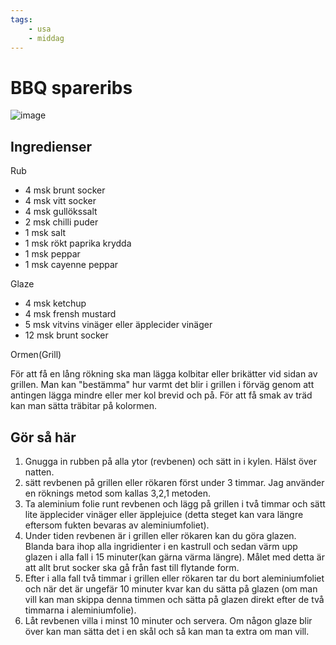 ```yaml
---
tags:
    - usa
    - middag
---
```

# BBQ spareribs

![image](./bbq-spareribs.png)

## Ingredienser

Rub

- 4 msk brunt socker
- 4 msk vitt socker
- 4 msk gullökssalt
- 2 msk chilli puder
- 1 msk salt
- 1 msk rökt paprika krydda
- 1 msk peppar
- 1 msk cayenne peppar

Glaze

- 4 msk ketchup
- 4 msk frensh mustard
- 5 msk vitvins vinäger eller äpplecider vinäger
- 12 msk brunt socker

Ormen(Grill)

För att få en lång rökning ska man lägga kolbitar eller brikätter vid sidan av grillen. Man kan "bestämma" hur varmt det blir i grillen i förväg genom att antingen lägga mindre eller mer kol brevid och på. För att få smak av träd kan man sätta träbitar på kolormen.

## Gör så här


1. Gnugga in rubben på alla ytor (revbenen) och sätt in i kylen. Hälst över natten.
2. sätt revbenen på grillen eller rökaren först under 3 timmar. Jag använder en röknings metod som kallas 3,2,1 metoden.
3. Ta aleminium folie runt revbenen och lägg på grillen i två timmar och sätt lite äpplecider vinäger eller äpplejuice (detta steget kan vara längre eftersom fukten bevaras av aleminiumfoliet).
4. Under tiden revbenen är i grillen eller rökaren kan du göra glazen. Blanda bara ihop alla ingridienter i en kastrull och sedan värm upp glazen i alla fall i 15 minuter(kan gärna värma längre). Målet med detta är att allt brut socker ska gå från fast till flytande form.
5. Efter i alla fall två timmar i grillen eller rökaren tar du bort aleminiumfoliet och när det är ungefär 10 minuter kvar kan du sätta på glazen (om man vill kan man skippa denna timmen och sätta på glazen direkt efter de två timmarna i aleminiumfolie).
6. Låt revbenen villa i minst 10 minuter och servera. Om någon glaze blir över kan man sätta det i en skål och så kan man ta extra om man vill.
